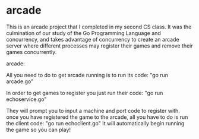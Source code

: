 # arcade

This is an arcade project that I completed in my second CS class. It was the culmination of our study of the Go Programming Language and concurrency, and takes advantage of concurrency to create an arcade server where different processes may register their games and remove their games concurrently.

arcade:

  All you need to do to get arcade running is to run its code:
     "go run arcade.go"

  In order to get games to register you just run their code:
     "go run echoservice.go" 

  They will prompt you to input a machine and port code to 
  register with. once you have registered the game to the arcade, 
  all you have to do is run the client code:
     "go run echoclient.go"
  It will automatically begin running the game so you can
  play!
